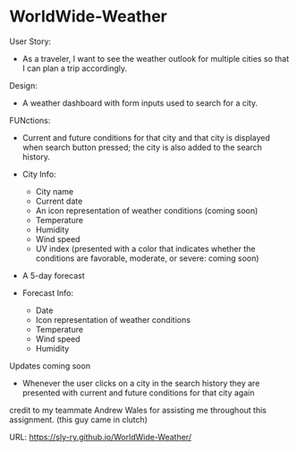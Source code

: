 # WorldWide-Weather

User Story:
- As a traveler, I want to see the weather outlook for multiple cities so that I can plan a trip accordingly.

Design:
- A weather dashboard with form inputs used to search for a city.

FUNctions:
- Current and future conditions for that city and that city is displayed when search button pressed; the city is also added to the search history.
- City Info:
  + City name
  + Current date
  + An icon representation of weather conditions (coming soon)
  + Temperature
  + Humidity
  + Wind speed
  + UV index (presented with a color that indicates whether the conditions are favorable, moderate, or severe: coming soon)

- A 5-day forecast
- Forecast Info:
    + Date
    + Icon representation of weather conditions
    + Temperature
    + Wind speed
    + Humidity

Updates coming soon 
- Whenever the user clicks on a city in the search history they are presented with current and future conditions for that city again

credit to my teammate Andrew Wales for assisting me throughout this assignment. (this guy came in clutch)

URL: https://sly-ry.github.io/WorldWide-Weather/
